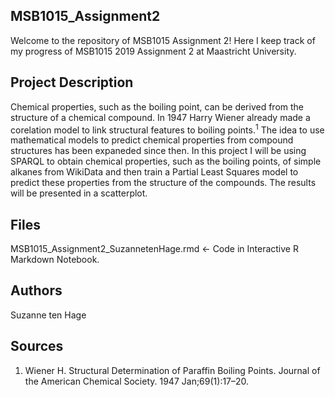 ## MSB1015_Assignment2
Welcome to the repository of MSB1015 Assignment 2! Here I keep track of my progress of MSB1015 2019 Assignment 2 at Maastricht University.

## Project Description
Chemical properties, such as the boiling point, can be derived from the structure of a chemical compound. In 1947 Harry Wiener already made a corelation model to link structural features to boiling points.<sup>1</sup> The idea to use mathematical models to predict chemical properties from compound structures has been expaneded since then. In this project I will be using SPARQL to obtain chemical properties, such as the boiling points, of simple alkanes from WikiData and then train a Partial Least Squares model to predict these properties from the structure of the compounds. The results will be presented in a scatterplot. 

## Files
MSB1015_Assignment2_SuzannetenHage.rmd <- Code in Interactive R Markdown Notebook. 

## Authors
Suzanne ten Hage

## Sources
1. Wiener H. Structural Determination of Paraffin Boiling Points. Journal of the
American Chemical Society. 1947 Jan;69(1):17–20.
